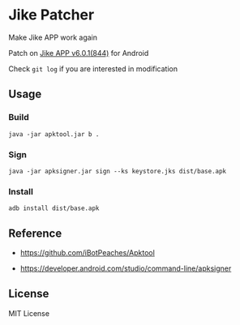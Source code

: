 # Jike Patcher

Make Jike APP work again

Patch on [Jike APP v6.0.1(844)](https://apkpure.com/%E5%8D%B3%E5%88%BB-%E8%AE%B0%E5%BD%95%E6%88%91%EF%BC%8C%E9%81%87%E8%A7%81%E4%BD%A0/com.ruguoapp.jike/download/844-APK) for Android

Check `git log` if you are interested in modification

## Usage

### Build
```
java -jar apktool.jar b .
```

### Sign
```
java -jar apksigner.jar sign --ks keystore.jks dist/base.apk
```

### Install
```
adb install dist/base.apk
```

## Reference

- https://github.com/iBotPeaches/Apktool

- https://developer.android.com/studio/command-line/apksigner

## License

MIT License